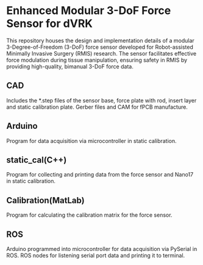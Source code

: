 # **Enhanced Modular 3-DoF Force Sensor for dVRK**

This repository houses the design and implementation details of a modular 3-Degree-of-Freedom (3-DoF) force sensor developed for Robot-assisted Minimally Invasive Surgery (RMIS) research. The sensor facilitates effective force modulation during tissue manipulation, ensuring safety in RMIS by providing high-quality, bimanual 3-DoF force data.

## CAD
Includes the *.step files of the sensor base, force plate with rod, insert layer and static calibration plate. Gerber files and CAM for fPCB manufacture.

## Arduino
Program for data acquisition via microcontroller in static calibration.

## static_cal(C++)
Program for collecting and printing data from the force sensor and Nano17 in static calibration.

## Calibration(MatLab)
Program for calculating the calibration matrix for the force sensor.

## ROS
Arduino programmed into microcontroller for data acquisition via PySerial in ROS.
ROS nodes for listening serial port data and printing it to terminal.
